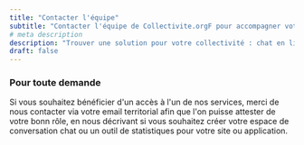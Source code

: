 ```yaml
---
title: "Contacter l'équipe"
subtitle: "Contacter l'équipe de Collectivite.orgF pour accompagner votre collectivité"
# meta description
description: "Trouver une solution pour votre collectivité : chat en ligne, suivi de statistiques de visite, conformité RGPD"
draft: false
---
```



### Pour toute demande

Si vous souhaitez bénéficier d'un accès à l'un de nos services, merci de nous contacter via votre email territorial afin que l'on puisse attester de votre bonn rôle, en nous décrivant si vous souhaitez créer votre espace de conversation chat ou un outil de statistiques pour votre site ou application.
